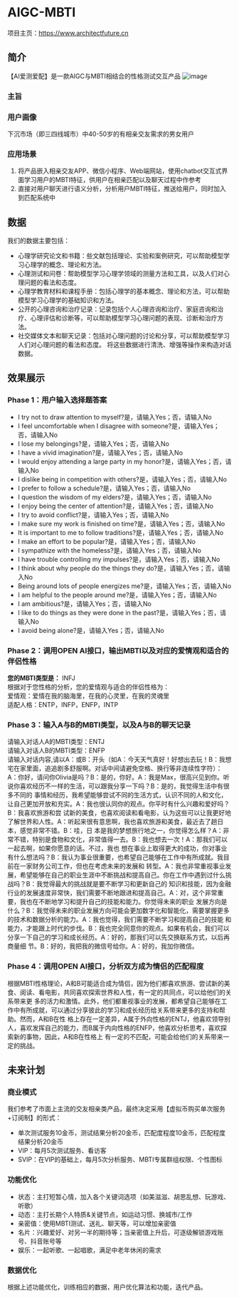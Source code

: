 # AIGC-MBTI
项目主页：https://www.architectfuture.cn

## 简介
【AI爱测爱配】是一款AIGC与MBTI相结合的性格测试交互产品
![image](https://github.com/Semi-Hacker/AIGC-MBTI/assets/138411034/91783d1f-346a-43d8-bae5-62d61b1c0dde)

### 主旨

### 用户画像
下沉市场（即三四线城市）中40-50岁的有相亲交友需求的男女用户
### 应用场景
1. 将产品嵌入相亲交友APP、微信小程序、Web端网站，使用chatbot交互式界面学习用户的MBTI特征，供用户在相亲匹配以及聊天过程中作参考
2. 直接对用户聊天进行语义分析，分析用户MBTI特征，推送给用户，同时加入到匹配系统中


## 数据
我们的数据主要包括：
- 心理学研究论文和书籍：些文献包括理论、实验和案例研究，可以帮助模型学习心理学的概念、理论和方法。
- 心理测试和问卷：帮助模型学习心理学领域的测量方法和工具，以及人们对心理问题的看法和态度。
- 心理学教育材料和课程手册：包括心理学的基本概念、理论和方法，可以帮助模型学习心理学的基础知识和方法。
- 公开的心理咨询和治疗记录：记录包括个人心理咨询和治疗、家庭咨询和治疗、心理评估和诊断等，可以帮助模型学习心理问题的表现、诊断和治疗方法。
- 社交媒体文本和聊天记录：包括对心理问题的讨论和分享，可以帮助模型学习人们对心理问题的看法和态度。
将这些数据进行清洗、增强等操作来构造对话数据。


## 效果展示
### Phase 1：用户输入选择题答案  
- I try not to draw attention to myself?是，请输入Yes；否，请输入No 
- I feel uncomfortable when I disagree with someone?是，请输入Yes；否，请输入No  
- I lose my belongings?是，请输入Yes；否，请输入No 
- I have a vivid imagination?是，请输入Yes；否，请输入No 
- I would enjoy attending a large party in my honor?是，请输入Yes；否，请输入No  
- I dislike being in competition with others?是，请输入Yes；否，请输入No 
- I prefer to follow a schedule?是，请输入Yes；否，请输入No 
- I question the wisdom of my elders?是，请输入Yes；否，请输入No 
- I enjoy being the center of attention?是，请输入Yes；否，请输入No  
- I try to avoid conflict?是，请输入Yes；否，请输入No  
- I make sure my work is finished on time?是，请输入Yes；否，请输入No  
- It is important to me to follow traditions?是，请输入Yes；否，请输入No  
- I make an effort to be popular?是，请输入Yes；否，请输入No  
- I sympathize with the homeless?是，请输入Yes；否，请输入No   
- I have trouble controlling my impulses?是，请输入Yes；否，请输入No  
- I think about why people do the things they do?是，请输入Yes；否，请输入No  
- Being around lots of people energizes me?是，请输入Yes；否，请输入No  
- I am helpful to the people around me?是，请输入Yes；否，请输入No  
- I am ambitious?是，请输入Yes；否，请输入No  
- I like to do things as they were done in the past?是，请输入Yes；否，请输入No  
- I avoid being alone?是，请输入Yes；否，请输入No  
### Phase 2：调用OPEN AI接口，输出MBTI以及对应的爱情观和适合的伴侣性格  
**您的MBTI类型是：** INFJ  
根据对于您性格的分析，您的爱情观与适合的伴侣性格为：  
爱情观：爱情在我的脑海里，在我的心灵里，在我的灵魂里  
适配人格：ENTP，INFP，ENFP，INTP  
### Phase 3：输入A与B的MBTI类型，以及A与B的聊天记录  
请输入对话人A的MBTI类型：ENTJ  
请输入对话人B的MBTI类型：ENFP  
请输入对话内容,请以A：或B：开头（如A：今天天气真好！好想出去玩！B：我想宅在家里面，追追剧多舒服啊。对话中间请避免空格、换行等非连续性字符）：  
A：你好，请问你Olivia是吗？B：是的，你好。A：我是Max，很高兴见到你。听说你喜欢经历不一样的生活，可以跟我分享一下吗？B：是的，我觉得生活中有很多不同的 
事情和经历，我希望能够尝试不同的生活方式，认识不同的人和文化，让自己更加开放和充实。A：我也很认同你的观点。你平时有什么兴趣和爱好吗？B：我喜欢旅游和尝
试新的美食，也喜欢阅读和看电影，认为这些可以让我更好地了解世界和人性。A：听起来很有意思啊，我也喜欢旅游和美食，最近去了趟日本，感觉非常不错。B：哇，日
本是我的梦想旅行地之一，你觉得怎么样？A：非常不错，特别是食物和文化，非常值得一去。B：我也想去一次！A：那我们可以一起去啊，如果你愿意的话。不过，我也 
想在事业上取得更大的成功，你对事业有什么想法吗？B：我认为事业很重要，也希望自己能够在工作中有所成就。我目前在一家财务公司工作，但也在考虑未来的发展和 
转型。A：我也非常重视事业发展，希望能够在自己的职业生涯中不断挑战和提高自己。你在工作中遇到过什么挑战吗？B：我觉得最大的挑战就是要不断学习和更新自己的
知识和技能，因为金融行业的发展速度非常快，我们需要不断地跟进和提高自己。A：对，这个非常重要，我也在不断地学习和提升自己的技能和能力。你觉得未来的职业 
发展方向是什么？B：我觉得未来的职业发展方向可能会更加数字化和智能化，需要掌握更多的技术和数据分析的能力。A：我也觉得，我们需要不断学习和提高自己的技能
和能力，才能跟上时代的步伐。B：我也完全同意你的观点。如果有机会，我们可以分享一下自己的学习和成长经历。A：好的，那我们可以先交换联系方式，以后再商量细
节。B：好的，我把我的微信号给你。A：好的，我加你微信。
### Phase 4：调用OPEN AI接口，分析双方成为情侣的匹配程度  
根据MBTI性格理论，A和B可能适合成为情侣，因为他们都喜欢旅游、尝试新的美食、阅读、看电影，共同喜欢探索世界和人性，有一定的共同点，可以给他们的关系带来更
多的活力和激情。此外，他们都重视事业的发展，都希望自己能够在工作中有所成就，可以通过分享彼此的学习和成长经历给关系带来更多的支持和帮助。然而，A和B在性
格上存在一定差异，A属于外向性格的ENTJ，他喜欢领导别人，喜欢发挥自己的能力，而B属于内向性格的ENFP，他喜欢分析思考，喜欢探索新的事物，因此，A和B在性格上
有一定的不匹配，可能会给他们的关系带来一定的挑战。

## 未来计划
### 商业模式
我们参考了市面上主流的交友相亲类产品，最终决定采用【虚拟币购买单次服务+订阅制】的形式：
- 单次测试服务10金币，测试结果分析20金币，匹配度程度10金币，匹配程度结果分析20金币
- VIP：每月5次测试服务、看访客
- SVIP：在VIP的基础上，每月5次分析服务、MBTI专属群组权限、个性图标

### 功能优化
- 状态：主打短暂心情，加入各个关键词选项（如美滋滋、胡思乱想、玩游戏、听歌）
- 动态：主打长期个人特质&关键节点，如运动习惯、换城市/工作
- 亲密值：使用MBTI测试、送礼、聊天等，可以增加亲密值
- 名片：兴趣爱好、对另一半的期待等；当亲密值上升后，可逐级解锁游戏账号、抖音账号等
- 娱乐：一起听歌、一起唱歌，满足中老年休闲的需求

### 数据优化
根据上述功能优化，训练相应的数据，用户优化算法和功能，迭代产品。
